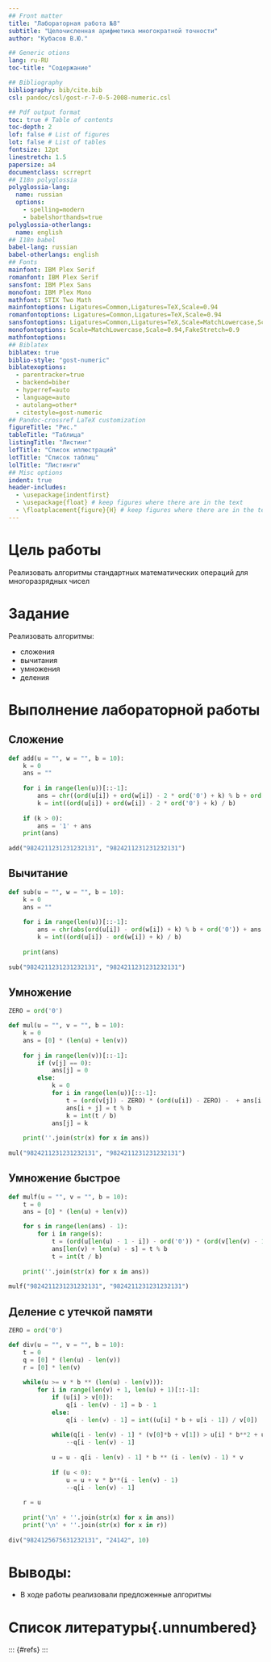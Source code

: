 ```yaml
---
## Front matter
title: "Лабораторная работа №8"
subtitle: "Целочисленная арифметика многократной точности"
author: "Кубасов В.Ю."

## Generic otions
lang: ru-RU
toc-title: "Содержание"

## Bibliography
bibliography: bib/cite.bib
csl: pandoc/csl/gost-r-7-0-5-2008-numeric.csl

## Pdf output format
toc: true # Table of contents
toc-depth: 2
lof: false # List of figures
lot: false # List of tables
fontsize: 12pt
linestretch: 1.5
papersize: a4
documentclass: scrreprt
## I18n polyglossia
polyglossia-lang:
  name: russian
  options:
	- spelling=modern
	- babelshorthands=true
polyglossia-otherlangs:
  name: english
## I18n babel
babel-lang: russian
babel-otherlangs: english
## Fonts
mainfont: IBM Plex Serif
romanfont: IBM Plex Serif
sansfont: IBM Plex Sans
monofont: IBM Plex Mono
mathfont: STIX Two Math
mainfontoptions: Ligatures=Common,Ligatures=TeX,Scale=0.94
romanfontoptions: Ligatures=Common,Ligatures=TeX,Scale=0.94
sansfontoptions: Ligatures=Common,Ligatures=TeX,Scale=MatchLowercase,Scale=0.94
monofontoptions: Scale=MatchLowercase,Scale=0.94,FakeStretch=0.9
mathfontoptions:
## Biblatex
biblatex: true
biblio-style: "gost-numeric"
biblatexoptions:
  - parentracker=true
  - backend=biber
  - hyperref=auto
  - language=auto
  - autolang=other*
  - citestyle=gost-numeric
## Pandoc-crossref LaTeX customization
figureTitle: "Рис."
tableTitle: "Таблица"
listingTitle: "Листинг"
lofTitle: "Список иллюстраций"
lotTitle: "Список таблиц"
lolTitle: "Листинги"
## Misc options
indent: true
header-includes:
  - \usepackage{indentfirst}
  - \usepackage{float} # keep figures where there are in the text
  - \floatplacement{figure}{H} # keep figures where there are in the text
---
```


# Цель работы

Реализовать алгоритмы стандартных математических операций для многоразрядных чисел

# Задание

Реализовать алгоритмы:    
- сложения    
- вычитания        
- умножения         
- деления       

# Выполнение лабораторной работы    

## Сложение 

```python
def add(u = "", w = "", b = 10):
    k = 0
    ans = ""
    
    for i in range(len(u))[::-1]:
        ans = chr((ord(u[i]) + ord(w[i]) - 2 * ord('0') + k) % b + ord('0')) + ans
        k = int((ord(u[i]) + ord(w[i]) - 2 * ord('0') + k) / b)
        
    if (k > 0):
        ans = '1' + ans
    print(ans)
    
add("9824211231231232131", "9824211231231232131")
```

## Вычитание

```python
def sub(u = "", w = "", b = 10):
    k = 0
    ans = ""
    
    for i in range(len(u))[::-1]:
        ans = chr(abs(ord(u[i]) - ord(w[i]) + k) % b + ord('0')) + ans
        k = int((ord(u[i]) - ord(w[i]) + k) / b)
        
    print(ans)
    
sub("9824211231231232131", "9824211231231232131")
```

## Умножение

```python
ZERO = ord('0')

def mul(u = "", v = "", b = 10):
    k = 0
    ans = [0] * (len(u) + len(v))
    
    for j in range(len(v))[::-1]:
        if (v[j] == 0):
            ans[j] = 0
        else:
            k = 0
            for i in range(len(u))[::-1]:
                t = (ord(v[j]) - ZERO) * (ord(u[i]) - ZERO) -  + ans[i + j] + k
                ans[i + j] = t % b
                k = int(t / b)
            ans[j] = k            
            
    print(''.join(str(x) for x in ans))
    
mul("9824211231231232131", "9824211231231232131")
```


## Умножение быстрое

```python
def mulf(u = "", v = "", b = 10):
    t = 0
    ans = [0] * (len(u) + len(v))

    for s in range(len(ans) - 1):
        for i in range(s):
            t = (ord(u[len(u) - 1 - i]) - ord('0')) * (ord(v[len(v) - 1 - s + i]) - ord('0'))
            ans[len(v) + len(u) - s] = t % b
            t = int(t / b)
            
    print(''.join(str(x) for x in ans))
    
mulf("9824211231231232131", "9824211231231232131")
```

## Деление с утечкой памяти

```python
ZERO = ord('0')

def div(u = "", v = "", b = 10):
    t = 0
    q = [0] * (len(u) - len(v))
    r = [0] * len(v)
    
    while(u >= v * b ** (len(u) - len(v))):
        for i in range(len(v) + 1, len(u) + 1)[::-1]:
            if (u[i] > v[0]):
                q[i - len(v) - 1] = b - 1
            else:
                q[i - len(v) - 1] = int((u[i] * b + u[i - 1]) / v[0])
                
            while(q[i - len(v) - 1] * (v[0]*b + v[1]) > u[i] * b**2 + u[i - 1] * b + u[i - 2]):
                --q[i - len(v) - 1]
                
            u = u - q[i - len(v) - 1] * b ** (i - len(v) - 1) * v
            
            if (u < 0):
                u = u + v * b**(i - len(v) - 1)
                --q[i - len(v) - 1]
                
    r = u
            
    print('\n' + ''.join(str(x) for x in ans))
    print('\n' + ''.join(str(x) for x in r))
    
div("9824125675631232131", "24142", 10)
```


# Выводы:    

- В ходе работы реализовали предложенные алгоритмы

# Список литературы{.unnumbered}

::: {#refs}
:::
